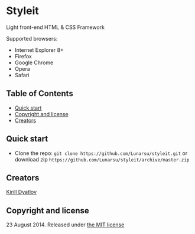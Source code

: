 
# Styleit

Light front-end HTML & CSS Framework

Supported browsers:

+ Internet Explorer 8+
+ Firefox
+ Google Chrome
+ Opera
+ Safari


## Table of Contents

+ [Quick start](#quick-start)
+ [Copyright and license](#copyright-and-license)
+ [Creators](#creators)


## Quick start

+   Clone the repo: `git clone https://github.com/Lunarsu/styleit.git` 
    or download zip `https://github.com/Lunarsu/styleit/archive/master.zip`


## Creators

[Kirill Dyatlov](https://github.com/Lunarsu)

## Copyright and license

23 August 2014.
Released under [the MIT license](https://github.com/Lunarsu/styleit/blob/master/LICENSE)